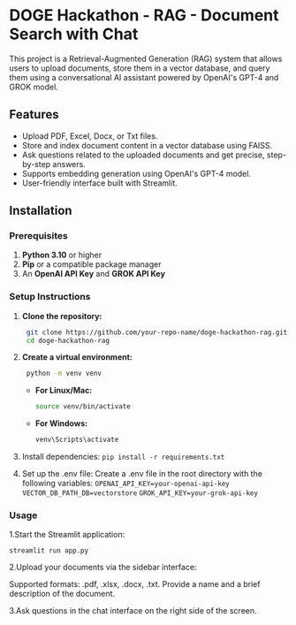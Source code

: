# DOGE Hackathon - RAG - Document Search with Chat

This project is a Retrieval-Augmented Generation (RAG) system that allows users to upload documents, store them in a vector database, and query them using a conversational AI assistant powered by OpenAI's GPT-4 and GROK model.

## Features

- Upload PDF, Excel, Docx, or Txt files.
- Store and index document content in a vector database using FAISS.
- Ask questions related to the uploaded documents and get precise, step-by-step answers.
- Supports embedding generation using OpenAI's GPT-4 model.
- User-friendly interface built with Streamlit.

## Installation

### Prerequisites

1. **Python 3.10** or higher
2. **Pip** or a compatible package manager
3. An **OpenAI API Key** and **GROK API Key**

### Setup Instructions

1. **Clone the repository:**

   
   ```bash
    git clone https://github.com/your-repo-name/doge-hackathon-rag.git
    cd doge-hackathon-rag
    ```
   
2. **Create a virtual environment:**

   ```bash
    python -m venv venv
    ```

    - **For Linux/Mac:**

        ```bash
        source venv/bin/activate
        ```

    - **For Windows:**

        ```bash
        venv\Scripts\activate
        ```
  
3. Install dependencies:
  ```pip install -r requirements.txt```

4. Set up the .env file:
   Create a .env file in the root directory with the following variables:
   ```OPENAI_API_KEY=your-openai-api-key```
   ```VECTOR_DB_PATH_DB=vectorstore```
   ```GROK_API_KEY=your-grok-api-key```

### Usage

1.Start the Streamlit application:

  ```streamlit run app.py```
  
2.Upload your documents via the sidebar interface:

  Supported formats: .pdf, .xlsx, .docx, .txt.
  Provide a name and a brief description of the document.

3.Ask questions in the chat interface on the right side of the screen.




